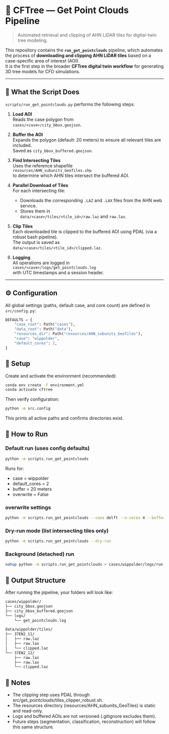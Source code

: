 # 🌳 CFTree — Get Point Clouds Pipeline
> Automated retrieval and clipping of AHN LiDAR tiles for digital-twin tree modeling.

This repository contains the **`run_get_pointclouds`** pipeline, which automates the process of **downloading and clipping AHN LiDAR tiles** based on a case-specific area of interest (AOI).  
It is the first step in the broader **CFTree digital twin workflow** for generating 3D tree models for CFD simulations.

---

## 🧭 What the Script Does

`scripts/run_get_pointclouds.py` performs the following steps:

1. **Load AOI**  
   Reads the case polygon from  
   `cases/<case>/city_bbox.geojson`.

2. **Buffer the AOI**  
   Expands the polygon (default: 20 meters) to ensure all relevant tiles are included.  
   Saved as `city_bbox_buffered.geojson`.

3. **Find Intersecting Tiles**  
   Uses the reference shapefile  
   `resources/AHN_subunits_GeoTiles.shp`  
   to determine which AHN tiles intersect the buffered AOI.

4. **Parallel Download of Tiles**  
   For each intersecting tile:
   - Downloads the corresponding `.LAZ` and `.LAX` files from the AHN web service.
   - Stores them in  
     `data/<case>/tiles/<tile_id>/raw.laz` and `raw.lax`.

5. **Clip Tiles**  
   Each downloaded tile is clipped to the buffered AOI using PDAL (via a robust bash pipeline).  
   The output is saved as  
   `data/<case>/tiles/<tile_id>/clipped.laz`.

6. **Logging**  
   All operations are logged in  
   `cases/<case>/logs/get_pointclouds.log`  
   with UTC timestamps and a session header.

---

## ⚙️ Configuration

All global settings (paths, default case, and core count) are defined in `src/config.py`:

```python
DEFAULTS = {
    "case_root": Path("cases"),
    "data_root": Path("data"),
    "resources_dir": Path("resources/AHN_subunits_GeoTiles"),
    "case": "wippolder",
    "default_cores": 2,
}

```

## 🧩 Setup

Create and activate the environment (recommended):
```bash
conda env create -f environment.yml
conda activate cftree
```
Then verify configuration:
``` bash
python -m src.config
```

This prints all active paths and confirms directories exist.




## 🚀 How to Run

### Default run (uses config defaults)
``` bash
python -m scripts.run_get_pointclouds
```

Runs for:

- case = wippolder
- default_cores = 2
- buffer = 20 meters
- overwrite = False


### overwrite settings
``` bash
python -m scripts.run_get_pointclouds --case delft --n-cores 4 --buffer 50 --overwrite
```

### Dry-run mode (list intersecting tiles only)
``` bash
python -m scripts.run_get_pointclouds --dry-run
```

### Background (detached) run
``` bash
nohup python -m scripts.run_get_pointclouds > cases/wippolder/logs/run.out 2>&1 &
```


## 📂 Output Structure
After running the pipeline, your folders will look like:
``` bash
cases/wippolder/
├── city_bbox.geojson
├── city_bbox_buffered.geojson
└── logs/
    └── get_pointclouds.log

data/wippolder/tiles/
├── 37EN2_11/
│   ├── raw.laz
│   ├── raw.lax
│   └── clipped.laz
└── 37EN2_12/
    ├── raw.laz
    ├── raw.lax
    └── clipped.laz
```


## 🧩 Notes
- The clipping step uses PDAL through src/get_pointclouds/tiles_clipper_robust.sh.
- The resources directory (resources/AHN_subunits_GeoTiles) is static and read-only.
- Logs and buffered AOIs are not versioned (.gitignore excludes them).
- Future steps (segmentation, classification, reconstruction) will follow this same structure.